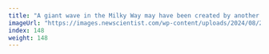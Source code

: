 ```yaml
---
title: "A giant wave in the Milky Way may have been created by another galaxy"
imageUrl: "https://images.newscientist.com/wp-content/uploads/2024/08/23134600/SEI_218332397.jpg?width=788"
index: 148
weight: 148
---
```

